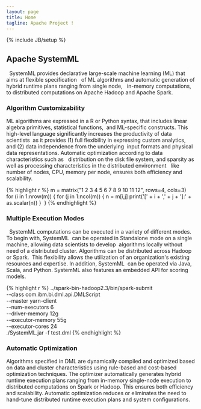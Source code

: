 ```yaml
---
layout: page
title: Home
tagline: Apache Project !
---
```


{% include JB/setup %}

## Apache SystemML

  SystemML provides declarative large-scale machine learning (ML) that aims at flexible specification  
of ML algorithms and automatic generation of hybrid runtime plans ranging from single node,  
in-memory computations, to distributed computations on Apache Hadoop and  Apache Spark. 


### Algorithm Customizability

ML algorithms are expressed in a R or Python syntax, that includes linear algebra primitives, statistical functions, 
 and ML-specific constructs. This high-level language significantly increases the productivity of data scientists 
 as it provides (1) full flexibility in expressing custom analytics, and (2) data independence from the underlying 
 input formats and physical data representations. Automatic optimization according to data characteristics such as  
distribution on the disk file system, and sparsity as well as processing characteristics in the distributed environment  
like number of nodes, CPU, memory per node, ensures both efficiency and scalability. 

{% highlight r %} m = matrix("1 2 3 4 5 6 7 8 9 10 11 12", rows=4, cols=3)  
for (i in 1:nrow(m)) {
    for (j in 1:ncol(m)) {
        n = m[i,j] print('[' + i + ',' + j + ']:' + as.scalar(n))
    }
 } {% endhighlight %}  

### Multiple Execution Modes

  SystemML computations can be executed in a variety of different modes. To begin with, SystemML
 can be operated in Standalone mode on a single machine, allowing data scientists to develop 
algorithms locally without need of a distributed cluster. Algorithms can be distributed across Hadoop or Spark. 
This flexibility allows the utilization of an organization's existing resources and expertise. In addition, SystemML
 can be operated via Java, Scala, and Python. SystemML also features an embedded API for scoring models. 

{% highlight r %} ../spark-bin-hadoop2.3/bin/spark-submit \
      --class com.ibm.bi.dml.api.DMLScript \
      --master yarn-client \
      --num-executors 6 \
      --driver-memory 12g \
      --executor-memory 55g \
      --executor-cores 24 \
      ./SystemML.jar -f test.dml
{% endhighlight %}
   
### Automatic Optimization

Algorithms specified in DML are dynamically compiled and optimized based on data and cluster characteristics using rule-based 
and cost-based optimization techniques. The optimizer automatically generates hybrid runtime execution plans ranging from 
in-memory single-node execution to distributed computations on Spark or Hadoop. This ensures both efficiency and scalability. 
Automatic optimization reduces or eliminates the need to hand-tune distributed runtime execution plans and system configurations.


